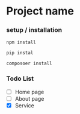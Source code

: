 # Project name
### setup / installation 
`npm install`

`pip instal`

`composoer install`

### Todo List 
- [ ] Home page
- [ ] About page
- [x] Service